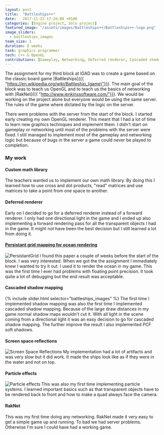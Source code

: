 ```yaml
---
layout: post
title:  "Battleships++"
date:   2017-11-22 17:26:00 +0100
categories: [Engine project, Solo project]
featured_image: "/assets/images/Battleships++/Battleships++-logo.png"
image_sliders:
  - battleships_images
team_size: 1
duration: 8 weeks
task: graphics programmer
tech: C++ & OpenGL
contributions: [Gameplay, Networking, Deferred renderer, Cascaded shadow maps, Screen space reflections, Particle effects]
---
```

The assignment for my third block at IGAD was to create a game based on the classic board game [Battleships]({{ "https://en.wikipedia.org/wiki/Battleship_(game)"}}). The main goal of the block was to teach us OpenGL and to teach us the basics of networking with [RakNet]({{ "http://www.jenkinssoftware.com/"}}). We would be working on the project alone but everyone would be using the same server. The rules of the game where dictated by the logic on the server.

<!--more-->

There were problems with the server from the start of the block. I started early creating my own OpenGL renderer. This meant that I had a lot of time to learn new graphics techniques and implement them. I didn't start on gameplay or networking until most of the problems with the server were fixed. I still managed to implement most of the gameplay and networking logic but because of bugs in the server a game could never be played to completion.
<h3>My work</h3>
<h4>Custom math library</h4>
The teachers wanted us to implement our own math library. By doing this I learned how to use cross and dot products, "read" matrices and use matrices to take a point from one space to another.

<h4>Deferred renderer</h4>
Early on I decided to go for a deferred renderer instead of a forward renderer. I only had one directional light in the game and I ended up also implementing a forward rendering pass for all the transparent objects I had in the game. It might not have been the best decision but I still learned a lot from doing it.

<h4><a href="https://www.cs.bgu.ac.il/~grinshpo/PersistentGridMapping.pdf">Persistant grid mapping for ocean rendering</a></h4>
<img src="{{ "/assets/images/Battleships++/Persistant grid.png" | relative_url }}" alt="PersistantGrid" class="post_image">
I found this paper a couple of weeks before the start of the block. I was very interested. When we got the the assignment I immediately knew I wanted to try it out. I used it to render the ocean in my game. This was the first time I ever had problems with floating point precision. It took quite a lot of debugging but the end result was acceptable.

<h4>Cascaded shadow mapping</h4>
{% include slider.html selector="battleships_images" %}
The first time I implemented shadow mapping was also the first time I implemented cascaded shadow mapping. Because of the large draw distances in my game normal shadow maps wouldn't cut it. With all light in the scene coming from a directional light it was an easy decision to go for cascaded shadow mapping. The further improve the result I also implemented PCF soft shadows.

<h4>Screen space reflections</h4>
<img src="{{ "/assets/images/Battleships++/screen space reflections.png" | relative_url }}" alt="Screen Space Reflections" class="post_image">
My implementation had a lot of artifacts and was very slow but it did work. It made the ships look like as if they were in the water and not on top.

<h4>Particle effects</h4>
<img src="{{ "/assets/images/Battleships++/particle effects.png" | relative_url }}" alt="Particle effects" class="post_image">
This was also my first time implementing particle systems. I learned important basics such as that transparent objects have to be rendered back to front and how to make a quad always face the camera.

<h4>RakNet</h4>
This was my first time doing any networking. RakNet made it very easy to get a simple game up and running. To bad we had server problems. Otherwise I'm sure I could have had a working game.
